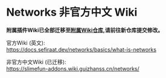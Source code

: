 # Networks 非官方中文 Wiki

**附属插件Wiki已全部迁移至[附属Wiki仓库](https://github.com/SlimefunGuguProject/Addons-Wiki),请前往新仓库提交修改。**

官方Wiki (英文):   
https://docs.sefiraat.dev/networks/basics/what-is-networks

非官方中文Wiki (已迁移):  
https://slimefun-addons.wiki.guizhanss.cn/networks/
